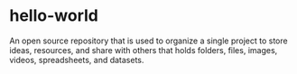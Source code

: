 # hello-world
An open source repository that is used to organize a single project to store ideas, resources, and share with others that holds folders, files, images, videos, spreadsheets, and datasets.
